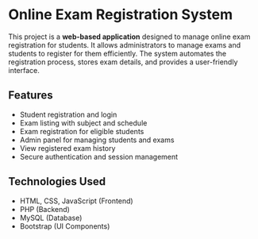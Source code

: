 #  Online Exam Registration System

This project is a **web-based application** designed to manage online exam registration for students. It allows administrators to manage exams and students to register for them efficiently. The system automates the registration process, stores exam details, and provides a user-friendly interface.

##  Features

- Student registration and login
- Exam listing with subject and schedule
- Exam registration for eligible students
- Admin panel for managing students and exams
- View registered exam history
- Secure authentication and session management


## Technologies Used

- HTML, CSS, JavaScript (Frontend)
- PHP (Backend)
- MySQL (Database)
- Bootstrap (UI Components)




